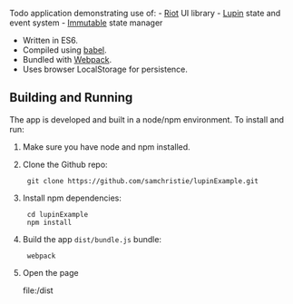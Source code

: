 Todo application demonstrating use of:
	- [Riot](https://muut.com/riotjs/) UI library
	- [Lupin](https://github.com/shader/lupin/) state and event system
	- [Immutable](http://facebook.github.io/immutable-js/) state manager

- Written in ES6.
- Compiled using [babel](http://babeljs.io/).
- Bundled with [Webpack](http://webpack.github.io/).
- Uses browser LocalStorage for persistence.


## Building and Running
The app is developed and built in a node/npm environment. To install
and run:

1. Make sure you have node and npm installed.

2. Clone the Github repo:

        git clone https://github.com/samchristie/lupinExample.git

3. Install npm dependencies:

        cd lupinExample
        npm install

4. Build the app `dist/bundle.js` bundle:

        webpack

5. Open the page

	file:<path>/dist

